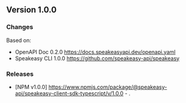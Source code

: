 

## Version 1.0.0
### Changes
Based on:
- OpenAPI Doc 0.2.0 https://docs.speakeasyapi.dev/openapi.yaml
- Speakeasy CLI 1.0.0 https://github.com/speakeasy-api/speakeasy
### Releases
- [NPM v1.0.0] https://www.npmjs.com/package/@speakeasy-api/speakeasy-client-sdk-typescript/v/1.0.0 - .